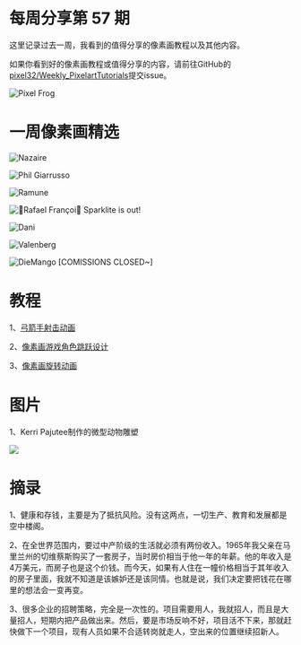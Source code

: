 # 每周分享第 57 期

这里记录过去一周，我看到的值得分享的像素画教程以及其他内容。

如果你看到好的像素画教程或值得分享的内容，请前往GitHub的[pixel32/Weekly_PixelartTutorials](https://github.com/pixel32/Weekly_PixelartTutorials "pixel32/Weekly_PixelartTutorials")提交issue。


![Pixel Frog](https://pbs.twimg.com/media/EKV0kPfXsAA6ZKC?format=png&name=small)

# 一周像素画精选

![Nazaire
](https://pbs.twimg.com/media/EKaCbcsXUAEm8cq?format=png&name=small)

![Phil Giarrusso
](https://pbs.twimg.com/media/EKMLp5TWkAAh6HV?format=png&name=medium)

![Ramune
](https://pbs.twimg.com/media/EKdcbYjUcAAbb-z?format=png&name=medium)

![🔸Rafael Françoi🔸 Sparklite is out!
](https://pbs.twimg.com/media/EKe6EgnXkAEZ-F0?format=png&name=small)

![Dani
](https://pbs.twimg.com/media/EKVPRyyXsAA4_p-?format=png&name=small)

![Valenberg
](https://pbs.twimg.com/media/EKZ2_xDX0AAWUwp?format=png&name=small)

![DieMango [COMISSIONS CLOSED~]
](https://pbs.twimg.com/media/EKgnmJhX0AE9ZYM?format=png&name=small)

# 教程

1、[弓箭手射击动画](https://mp.weixin.qq.com/s/Olf8awUVpFb_67Q6-L6Xew)

2、[像素画游戏角色跳跃设计](https://mp.weixin.qq.com/s/iCBdCC9Rs-B-5XWuROJJ0Q)

3、[像素画旋转动画](https://mp.weixin.qq.com/s/oYvljOknsqRc-ICxrjr6Ag)

# 图片

1、Kerri Pajutee制作的微型动物雕塑

![](https://img1.doubanio.com/view/status/raw/public/c7949c28b360d7a.jpg)


# 摘录

1、健康和存钱，主要是为了抵抗风险。没有这两点，一切生产、教育和发展都是空中楼阁。

2、在全世界范围内，要过中产阶级的生活就必须有两份收入。1965年我父亲在马里兰州的切维蔡斯购买了一套房子，当时房价相当于他一年的年薪。他的年收入是4万美元，而房子也是这个价钱。而今天，如果有人住在一幢价格相当于其年收入的房子里面，我就不知道是该嫉妒还是该同情。也就是说，我们决定要把钱花在哪里的想法会一变再变。

3、很多企业的招聘策略，完全是一次性的。项目需要用人，我就招人，而且是大量招人，短期内把产品做出来。然后，要是市场反响不好，项目活不下来，那就赶快做下一个项目，现有人员如果不合适转岗就走人，空出来的位置继续招新人。